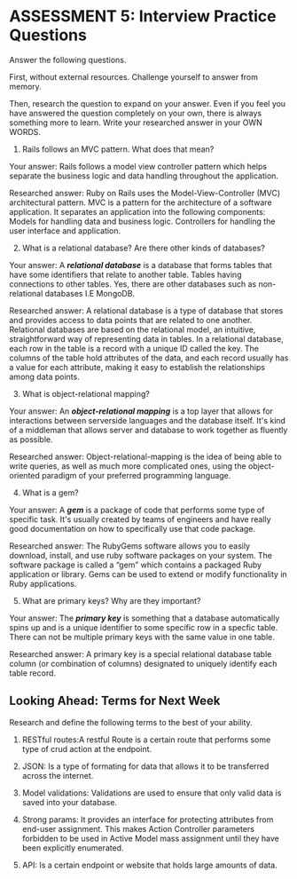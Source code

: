 # ASSESSMENT 5: Interview Practice Questions
Answer the following questions.

First, without external resources. Challenge yourself to answer from memory.

Then, research the question to expand on your answer. Even if you feel you have answered the question completely on your own, there is always something more to learn. Write your researched answer in your OWN WORDS.

1. Rails follows an MVC pattern. What does that mean?

  Your answer: Rails follows a model view controller pattern which helps separate the business logic and data handling throughout the application.

  Researched answer:
  Ruby on Rails uses the Model-View-Controller (MVC) architectural pattern. MVC is a pattern for the architecture of a software application. It separates an application into the following components: Models for handling data and business logic. Controllers for handling the user interface and application.



2. What is a relational database? Are there other kinds of databases?

  Your answer: A ***relational database*** is a database that forms tables that have some identifiers that relate to another table. Tables having connections to other tables. Yes, there are other databases such as non-relational databases I.E MongoDB.

  Researched answer:
  A relational database is a type of database that stores and provides access to data points that are related to one another. Relational databases are based on the relational model, an intuitive, straightforward way of representing data in tables. In a relational database, each row in the table is a record with a unique ID called the key. The columns of the table hold attributes of the data, and each record usually has a value for each attribute, making it easy to establish the relationships among data points.



3. What is object-relational mapping?

  Your answer: An ***object-relational mapping*** is a top layer that allows for interactions between serverside languages and the database itself. It's kind of a middleman that allows server and database to work together as fluently as possible. 

  Researched answer:
  Object-relational-mapping is the idea of being able to write queries, as well as much more complicated ones, using the object-oriented paradigm of your preferred programming language.



4. What is a gem?

  Your answer: A ***gem*** is a package of code that performs some type of specific task. It's usually created by teams of engineers and have really good documentation on how to specifically use that code package.

  Researched answer:
  The RubyGems software allows you to easily download, install, and use ruby software packages on your system. The software package is called a “gem” which contains a packaged Ruby application or library. Gems can be used to extend or modify functionality in Ruby applications.


5. What are primary keys? Why are they important?

  Your answer: 
  The ***primary key*** is something that a database automatically spins up and is a unique identifier to some specific row in a specfic table. There can not be multiple primary keys with the same value in one table.

  Researched answer:
  A primary key is a special relational database table column (or combination of columns) designated to uniquely identify each table record.



## Looking Ahead: Terms for Next Week
Research and define the following terms to the best of your ability.

1. RESTful routes:A restful Route is a certain route that performs some type of crud action at the endpoint.

2. JSON: Is a type of formating for data that allows it to be transferred across the internet.

3. Model validations: Validations are used to ensure that only valid data is saved into your database.

4. Strong params: It provides an interface for protecting attributes from end-user assignment. This makes Action Controller parameters forbidden to be used in Active Model mass assignment until they have been explicitly enumerated.

5. API: Is a certain endpoint or website that holds large amounts of data. 
